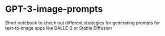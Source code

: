 # GPT-3-image-prompts
Short notebook to check out different strategies for generating prompts for text-to-image apps like DALLE-2 or Stable Diffusion
